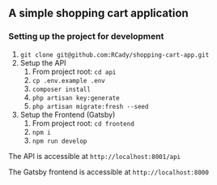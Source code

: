 ## A simple shopping cart application

### Setting up the project for development
1. `git clone git@github.com:RCady/shopping-cart-app.git`
2. Setup the API
    1. From project root: `cd api`
    2. `cp .env.example .env`
    3. `composer install`
    4. `php artisan key:generate`
    5. `php artisan migrate:fresh --seed`
3. Setup the Frontend (Gatsby)
    1. From project root: `cd frontend`
    2. `npm i`
    3. `npm run develop`

The API is accessible at `http://localhost:8001/api`

The Gatsby frontend is accessible at `http://localhost:8000`

